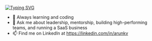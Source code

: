 <!--
**arunkv/arunkv** is a ✨ _special_ ✨ repository because its `README.md` (this file) appears on your GitHub profile.

Here are some ideas to get you started:

- 🔭 I’m currently working on ...
- 🌱 I’m currently learning ...
- 👯 I’m looking to collaborate on ...
- 🤔 I’m looking for help with ...
- 💬 Ask me about ...
- 📫 How to reach me: ...
- 😄 Pronouns: ...
- ⚡ Fun fact: ...
-->

<a href="https://git.io/typing-svg"><img src="https://readme-typing-svg.demolab.com?font=Fira+Code&duration=4000&pause=500&multiline=true&random=false&width=435&height=110&lines=Arun+Viswanathan;Head+of+Engineering;Jira+Service+Management%2C+Enterprise;Atlassian%2C+Inc." alt="Typing SVG" /></a>

- 🔭 Always learning and coding
- 💬 Ask me about leadership, mentorship, building high-performing teams, and running a SaaS business
- 📫 Find me on LinkedIn at https://linkedin.com/in/arunkv 
